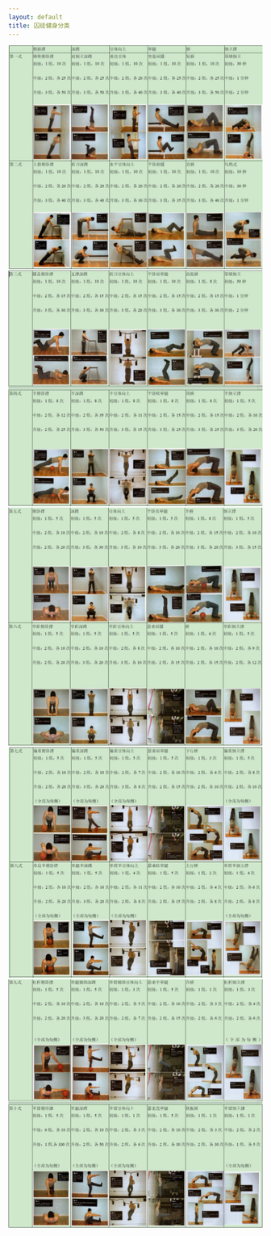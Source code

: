 ```yaml
---
layout: default
title: 囚徒健身分类
---
```



![](../../images/others/qtjs/148457580_1_20181130051733305.jpg)
![](../../images/others/qtjs/148457580_2_20181130051733695.jpg)
![](../../images/others/qtjs/148457580_3_20181130051734148.jpg)
![](../../images/others/qtjs/148457580_4_20181130051734570.jpg)
![](../../images/others/qtjs/148457580_5_201811300517358.jpg)